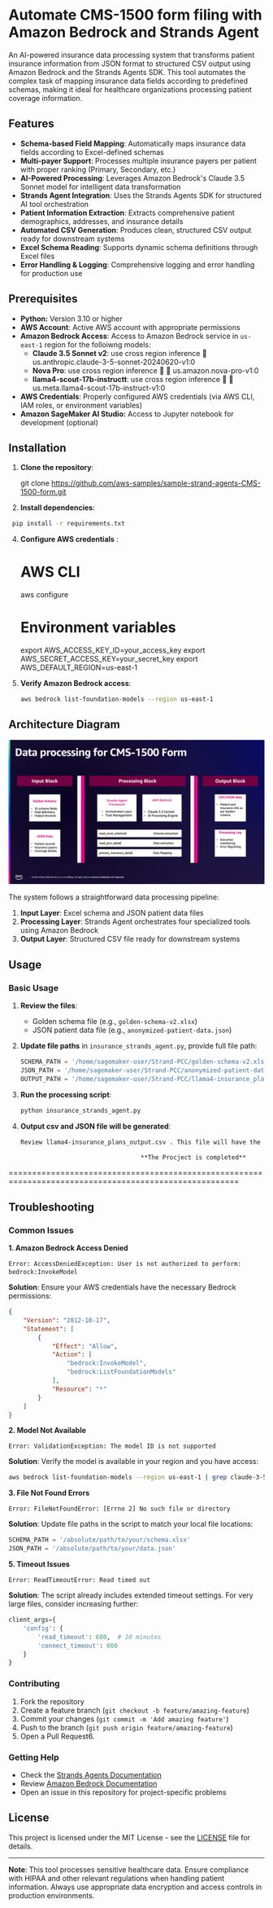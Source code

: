 # Automate CMS-1500 form filing with Amazon Bedrock and Strands Agent

An AI-powered insurance data processing system that transforms patient insurance information from JSON format to structured CSV output using Amazon Bedrock and the Strands Agents SDK. This tool automates the complex task of mapping insurance data fields according to predefined schemas, making it ideal for healthcare organizations processing patient coverage information.

## Features

- **Schema-based Field Mapping**: Automatically maps insurance data fields according to Excel-defined schemas
- **Multi-payer Support**: Processes multiple insurance payers per patient with proper ranking (Primary, Secondary, etc.)
- **AI-Powered Processing**: Leverages Amazon Bedrock's Claude 3.5 Sonnet model for intelligent data transformation
- **Strands Agent Integration**: Uses the Strands Agents SDK for structured AI tool orchestration
- **Patient Information Extraction**: Extracts comprehensive patient demographics, addresses, and insurance details
- **Automated CSV Generation**: Produces clean, structured CSV output ready for downstream systems
- **Excel Schema Reading**: Supports dynamic schema definitions through Excel files
- **Error Handling & Logging**: Comprehensive logging and error handling for production use

## Prerequisites

- **Python:** Version 3.10 or higher
- **AWS Account**: Active AWS account with appropriate permissions
- **Amazon Bedrock Access**: Access to Amazon Bedrock service in `us-east-1` region for the folloiwng models:
   - **Claude 3.5 Sonnet v2**: use cross region inference  us.anthropic.claude-3-5-sonnet-20240620-v1:0
   - **Nova Pro**: use cross region inference   us.amazon.nova-pro-v1:0
   - **llama4-scout-17b-instructt**: use cross region inference   us.meta.llama4-scout-17b-instruct-v1:0
- **AWS Credentials**: Properly configured AWS credentials (via AWS CLI, IAM roles, or environment variables)
- **Amazon SageMaker AI Studio:** Access to Jupyter notebook for development (optional)


## Installation

1. **Clone the repository**:

   git clone https://github.com/aws-samples/sample-strand-agents-CMS-1500-form.git
  

3. **Install dependencies**:
  ```bash
   pip install -r requirements.txt
   ```

4. **Configure AWS credentials** :
  
   # AWS CLI
   aws configure
   
   # Environment variables
   export AWS_ACCESS_KEY_ID=your_access_key
   export AWS_SECRET_ACCESS_KEY=your_secret_key
   export AWS_DEFAULT_REGION=us-east-1
  

5. **Verify Amazon Bedrock access**:
   ```bash
   aws bedrock list-foundation-models --region us-east-1
   ```

## Architecture Diagram

![Insurance Data Processing Architecture](CS-1500.jpg)

The system follows a straightforward data processing pipeline:

1. **Input Layer**: Excel schema and JSON patient data files
2. **Processing Layer**: Strands Agent orchestrates four specialized tools using Amazon Bedrock
3. **Output Layer**: Structured CSV file ready for downstream systems

## Usage

### Basic Usage

1. **Review the files**:
   - Golden schema file (e.g., `golden-schema-v2.xlsx`) 
   - JSON patient data file (e.g., `anonymized-patient-data.json`) 

2. **Update file paths** in `insurance_strands_agent.py`, provide full file path:
   ```python
   SCHEMA_PATH = '/home/sagemaker-user/Strand-PCC/golden-schema-v2.xlsx'
   JSON_PATH = '/home/sagemaker-user/Strand-PCC/anonymized-patient-data.json'
   OUTPUT_PATH = '/home/sagemaker-user/Strand-PCC/llama4-insurance_plans_output.csv'
   ```

3. **Run the processing script**:
   ```bash
   python insurance_strands_agent.py
   ```
4. **Output csv and JSON file will be generated**:
   ```bash
   Review llama4-insurance_plans_output.csv . This file will have the necessary data for CMS-1500 form
   ```
                                        **The Procject is completed**
=======================================================================================================


## Troubleshooting

### Common Issues

**1. Amazon Bedrock Access Denied**
```
Error: AccessDeniedException: User is not authorized to perform: bedrock:InvokeModel
```
**Solution**: Ensure your AWS credentials have the necessary Bedrock permissions:
```json
{
    "Version": "2012-10-17",
    "Statement": [
        {
            "Effect": "Allow",
            "Action": [
                "bedrock:InvokeModel",
                "bedrock:ListFoundationModels"
            ],
            "Resource": "*"
        }
    ]
}
```

**2. Model Not Available**
```
Error: ValidationException: The model ID is not supported
```
**Solution**: Verify the model is available in your region and you have access:
```bash
aws bedrock list-foundation-models --region us-east-1 | grep claude-3-5-sonnet
```

**3. File Not Found Errors**
```
Error: FileNotFoundError: [Errno 2] No such file or directory
```
**Solution**: Update file paths in the script to match your local file locations:
```python
SCHEMA_PATH = '/absolute/path/to/your/schema.xlsx'
JSON_PATH = '/absolute/path/to/your/data.json'
```

**5. Timeout Issues**
```
Error: ReadTimeoutError: Read timed out
```
**Solution**: The script already includes extended timeout settings. For very large files, consider increasing further:
```python
client_args={
    'config': {
        'read_timeout': 600,  # 10 minutes
        'connect_timeout': 600
    }
}
```
### Contributing

1. Fork the repository
2. Create a feature branch (`git checkout -b feature/amazing-feature`)
3. Commit your changes (`git commit -m 'Add amazing feature'`)
4. Push to the branch (`git push origin feature/amazing-feature`)
5. Open a Pull Request6. 
### Getting Help

- Check the [Strands Agents Documentation](https://docs.strands.ai)
- Review [Amazon Bedrock Documentation](https://docs.aws.amazon.com/bedrock/)
- Open an issue in this repository for project-specific problems

## License

This project is licensed under the MIT License - see the [LICENSE](LICENSE) file for details.

---

**Note**: This tool processes sensitive healthcare data. Ensure compliance with HIPAA and other relevant regulations when handling patient information. Always use appropriate data encryption and access controls in production environments.
